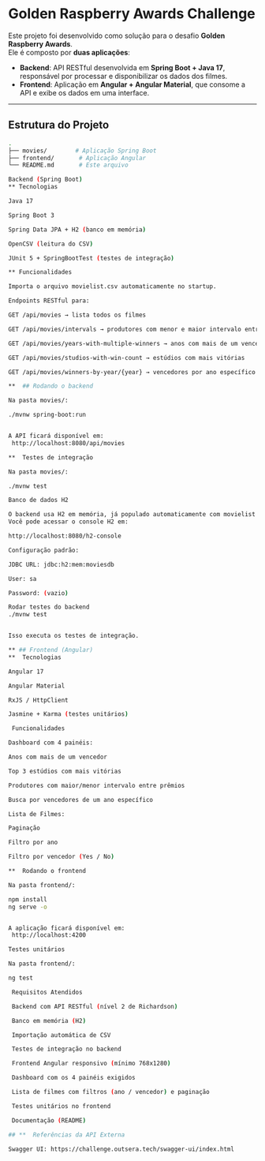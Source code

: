 # Golden Raspberry Awards Challenge 

Este projeto foi desenvolvido como solução para o desafio **Golden Raspberry Awards**.  
Ele é composto por **duas aplicações**:

- **Backend**: API RESTful desenvolvida em **Spring Boot + Java 17**, responsável por processar e disponibilizar os dados dos filmes.
- **Frontend**: Aplicação em **Angular + Angular Material**, que consome a API e exibe os dados em uma interface.

---

##  Estrutura do Projeto

```bash
.
├── movies/        # Aplicação Spring Boot
├── frontend/       # Aplicação Angular
└── README.md       # Este arquivo

Backend (Spring Boot)
** Tecnologias

Java 17

Spring Boot 3

Spring Data JPA + H2 (banco em memória)

OpenCSV (leitura do CSV)

JUnit 5 + SpringBootTest (testes de integração)

** Funcionalidades

Importa o arquivo movielist.csv automaticamente no startup.

Endpoints RESTful para:

GET /api/movies → lista todos os filmes

GET /api/movies/intervals → produtores com menor e maior intervalo entre prêmios

GET /api/movies/years-with-multiple-winners → anos com mais de um vencedor

GET /api/movies/studios-with-win-count → estúdios com mais vitórias

GET /api/movies/winners-by-year/{year} → vencedores por ano específico

**  ## Rodando o backend

Na pasta movies/:

./mvnw spring-boot:run


A API ficará disponível em:
 http://localhost:8080/api/movies

**  Testes de integração

Na pasta movies/:

./mvnw test

Banco de dados H2

O backend usa H2 em memória, já populado automaticamente com movielist.csv.
Você pode acessar o console H2 em:

http://localhost:8080/h2-console

Configuração padrão:

JDBC URL: jdbc:h2:mem:moviesdb

User: sa

Password: (vazio)

Rodar testes do backend
./mvnw test


Isso executa os testes de integração.

** ## Frontend (Angular)
**  Tecnologias

Angular 17

Angular Material

RxJS / HttpClient

Jasmine + Karma (testes unitários)

 Funcionalidades

Dashboard com 4 painéis:

Anos com mais de um vencedor

Top 3 estúdios com mais vitórias

Produtores com maior/menor intervalo entre prêmios

Busca por vencedores de um ano específico

Lista de Filmes:

Paginação

Filtro por ano

Filtro por vencedor (Yes / No)

**  Rodando o frontend

Na pasta frontend/:

npm install
ng serve -o


A aplicação ficará disponível em:
 http://localhost:4200

Testes unitários

Na pasta frontend/:

ng test

 Requisitos Atendidos

 Backend com API RESTful (nível 2 de Richardson)

 Banco em memória (H2)

 Importação automática de CSV

 Testes de integração no backend

 Frontend Angular responsivo (mínimo 768x1280)

 Dashboard com os 4 painéis exigidos

 Lista de filmes com filtros (ano / vencedor) e paginação

 Testes unitários no frontend

 Documentação (README)

## **  Referências da API Externa

Swagger UI: https://challenge.outsera.tech/swagger-ui/index.html
